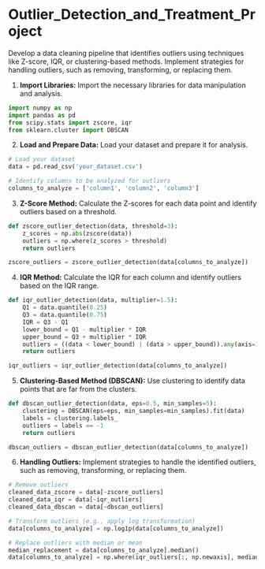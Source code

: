 # Outlier_Detection_and_Treatment_Project
Develop a data cleaning pipeline that identifies outliers using techniques like Z-score, IQR, or clustering-based methods. Implement strategies for handling outliers, such as removing, transforming, or replacing them.

1. **Import Libraries:**
   Import the necessary libraries for data manipulation and analysis.

```python
import numpy as np
import pandas as pd
from scipy.stats import zscore, iqr
from sklearn.cluster import DBSCAN
```

2. **Load and Prepare Data:**
   Load your dataset and prepare it for analysis.

```python
# Load your dataset
data = pd.read_csv('your_dataset.csv')

# Identify columns to be analyzed for outliers
columns_to_analyze = ['column1', 'column2', 'column3']
```

3. **Z-Score Method:**
   Calculate the Z-scores for each data point and identify outliers based on a threshold.

```python
def zscore_outlier_detection(data, threshold=3):
    z_scores = np.abs(zscore(data))
    outliers = np.where(z_scores > threshold)
    return outliers

zscore_outliers = zscore_outlier_detection(data[columns_to_analyze])
```

4. **IQR Method:**
   Calculate the IQR for each column and identify outliers based on the IQR range.

```python
def iqr_outlier_detection(data, multiplier=1.5):
    Q1 = data.quantile(0.25)
    Q3 = data.quantile(0.75)
    IQR = Q3 - Q1
    lower_bound = Q1 - multiplier * IQR
    upper_bound = Q3 + multiplier * IQR
    outliers = ((data < lower_bound) | (data > upper_bound)).any(axis=1)
    return outliers

iqr_outliers = iqr_outlier_detection(data[columns_to_analyze])
```

5. **Clustering-Based Method (DBSCAN):**
   Use clustering to identify data points that are far from the clusters.

```python
def dbscan_outlier_detection(data, eps=0.5, min_samples=5):
    clustering = DBSCAN(eps=eps, min_samples=min_samples).fit(data)
    labels = clustering.labels_
    outliers = labels == -1
    return outliers

dbscan_outliers = dbscan_outlier_detection(data[columns_to_analyze])
```

6. **Handling Outliers:**
   Implement strategies to handle the identified outliers, such as removing, transforming, or replacing them.

```python
# Remove outliers
cleaned_data_zscore = data[~zscore_outliers]
cleaned_data_iqr = data[~iqr_outliers]
cleaned_data_dbscan = data[~dbscan_outliers]

# Transform outliers (e.g., apply log transformation)
data[columns_to_analyze] = np.log1p(data[columns_to_analyze])

# Replace outliers with median or mean
median_replacement = data[columns_to_analyze].median()
data[columns_to_analyze] = np.where(iqr_outliers[:, np.newaxis], median_replacement, data[columns_to_analyze])
```
